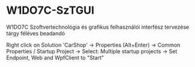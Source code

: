 # W1DO7C-SzTGUI
W1DO7C Szoftvertechnológia és grafikus felhasználói interfész tervezése tárgy féléves beadandó

Right click on Solution 'CarShop' -> Properties (Alt+Enter) -> Common Properties / Startup Project -> Select: Multiple startup projects -> Set Endpoint, Web and WpfClient to "Start"